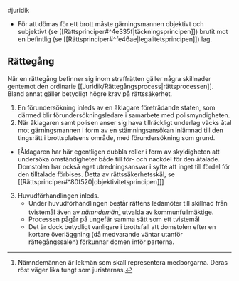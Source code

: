 #juridik 

- För att dömas för ett brott måste gärningsmannen objektivt och subjektivt (se [[Rättsprinciper#^4e335f|täckningsprincipen]]) brutit mot en befintlig (se [[Rättsprinciper#^fe46ae|legalitetsprincipen]]) lag.

## Rättegång
När en rättegång befinner sig inom straffrätten gäller några skillnader gentemot den ordinarie [[Juridik/Rättegångsprocess|rättsprocessen]]. Bland annat gäller betydligt högre krav på rättssäkerhet.

1. En förundersökning inleds av en åklagare företrädande staten, som därmed blir förundersökningsledare i samarbete med polismyndigheten.
2. När åklagaren samt polisen anser sig hava tillräckligt underlag väcks åtal mot gärningsmannen i form av en stämningsansökan inlämnad till den tingsrätt i brottsplatsens område, med förundersökning som grund.
- \[Åklagaren har här egentligen dubbla roller i form av skyldigheten att undersöka omständigheter både till för- och nackdel för den åtalade. Domstolen har också eget utredningsansvar i syfte att inget till fördel för den tilltalade förbises. Detta av rättssäkerhetsskäl, se [[Rättsprinciper#^80f520|objektivitetsprincipen]]\]
3. Huvudförhandlingen inleds.
	- Under huvudförhandlingen består rättens ledamöter till skillnad från tvistemål även av *nämndemän*[^1] utvalda av kommunfullmäktige.
	- Processen pågår på ungefär samma sätt som ett tvistemål
	- Det är dock betydligt vanligare i brottsfall att domstolen efter en kortare överläggning (då medvarande väntar utanför rättegångssalen) förkunnar domen inför parterna.


[^1]: Nämndemännen är lekmän som skall representera medborgarna. Deras röst väger lika tungt som juristernas.